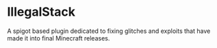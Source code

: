 # IllegalStack
A spigot based plugin dedicated to fixing glitches and exploits that have made it into final Minecraft releases.

